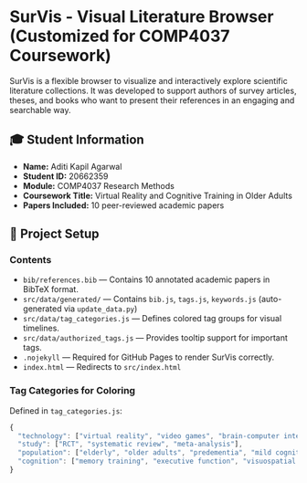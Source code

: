 # SurVis - Visual Literature Browser (Customized for COMP4037 Coursework)

SurVis is a flexible browser to visualize and interactively explore scientific literature collections. It was developed to support authors of survey articles, theses, and books who want to present their references in an engaging and searchable way.

## 🎓 Student Information
- **Name:** Aditi Kapil Agarwal
- **Student ID:** 20662359
- **Module:** COMP4037 Research Methods  
- **Coursework Title:** Virtual Reality and Cognitive Training in Older Adults  
- **Papers Included:** 10 peer-reviewed academic papers  

## 📂 Project Setup

### Contents
- `bib/references.bib` — Contains 10 annotated academic papers in BibTeX format.
- `src/data/generated/` — Contains `bib.js`, `tags.js`, `keywords.js` (auto-generated via `update_data.py`)
- `src/data/tag_categories.js` — Defines colored tag groups for visual timelines.
- `src/data/authorized_tags.js` — Provides tooltip support for important tags.
- `.nojekyll` — Required for GitHub Pages to render SurVis correctly.
- `index.html` — Redirects to `src/index.html`

### Tag Categories for Coloring
Defined in `tag_categories.js`:
```js
{
  "technology": ["virtual reality", "video games", "brain-computer interface", "neurofeedback"],
  "study": ["RCT", "systematic review", "meta-analysis"],
  "population": ["elderly", "older adults", "predementia", "mild cognitive impairment"],
  "cognition": ["memory training", "executive function", "visuospatial function", "wellbeing", "cognitive rehabilitation"]
}
